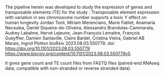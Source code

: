 The pipeline herein was developed to study the expression of genes and transposable elements (TE) for the study : 
Transposable element expression with variation in sex chromosome number supports a toxic Y effect on human longevity
Jordan Teoli, Miriam Merenciano, Marie Fablet, Anamaria Necsulea, Daniel Siqueira-de-Oliveira, Alessandro Brandulas-Cammarata, Audrey Labalme, Hervé Lejeune, Jean-François Lemaitre, François Gueyffier, Damien Sanlaville, Claire Bardel, Cristina Vieira, Gabriel AB Marais, Ingrid Plotton
bioRxiv 2023.08.03.550779; doi: https://doi.org/10.1101/2023.08.03.550779
https://www.biorxiv.org/content/10.1101/2023.08.03.550779v5. 

It gives gene count and TE count files from FASTQ files (paired-end RNAseq data, compatible with non-stranded or reverse stranded data). 
